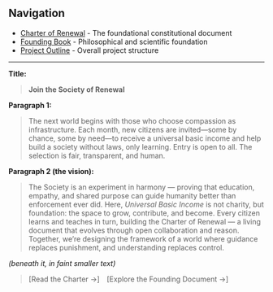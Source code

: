 ## Navigation

- [Charter of Renewal](docs/charter/) - The foundational constitutional document
- [Founding Book](docs/founding-book/) - Philosophical and scientific foundation
- [Project Outline](outline.md) - Overall project structure

---

**Title:**

> **Join the Society of Renewal**

**Paragraph 1:**

> The next world begins with those who choose compassion as infrastructure.
> Each month, new citizens are invited—some by chance, some by need—to receive a universal basic income and help build a society without laws, only learning.
> Entry is open to all. The selection is fair, transparent, and human.

**Paragraph 2 (the vision):**

> The Society is an experiment in harmony — proving that education, empathy, and shared purpose can guide humanity better than enforcement ever did.
> Here, _Universal Basic Income_ is not charity, but foundation: the space to grow, contribute, and become.
> Every citizen learns and teaches in turn, building the Charter of Renewal — a living document that evolves through open collaboration and reason.
> Together, we’re designing the framework of a world where guidance replaces punishment, and understanding replaces control.

_(beneath it, in faint smaller text)_

> [Read the Charter →] [Explore the Founding Document →]
